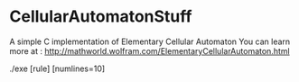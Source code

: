 # CellularAutomatonStuff
A simple C implementation of Elementary Cellular Automaton
You can learn more at : http://mathworld.wolfram.com/ElementaryCellularAutomaton.html

./exe [rule] [numlines=10]
